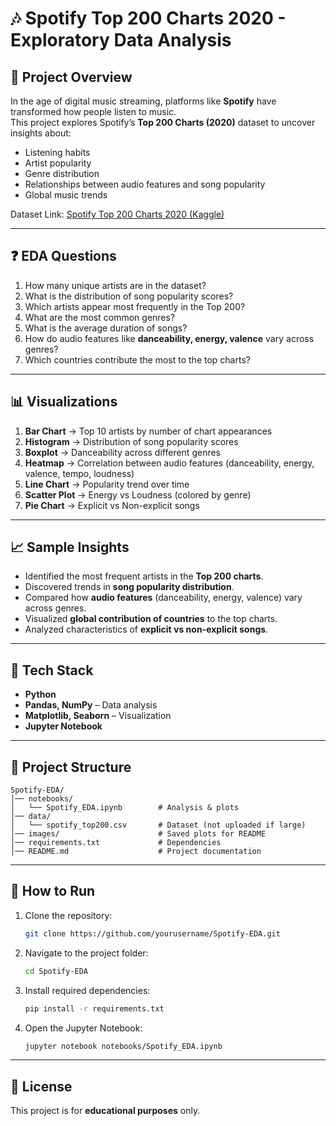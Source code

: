 # 🎶 Spotify Top 200 Charts 2020 - Exploratory Data Analysis

## 📌 Project Overview
In the age of digital music streaming, platforms like **Spotify** have transformed how people listen to music.  
This project explores Spotify’s **Top 200 Charts (2020)** dataset to uncover insights about:
- Listening habits  
- Artist popularity  
- Genre distribution  
- Relationships between audio features and song popularity  
- Global music trends  

Dataset Link: [Spotify Top 200 Charts 2020 (Kaggle)](https://www.kaggle.com/datasets/iamsumat/spotify-top-200-charts-2020)

---

## ❓ EDA Questions
1. How many unique artists are in the dataset?  
2. What is the distribution of song popularity scores?  
3. Which artists appear most frequently in the Top 200?  
4. What are the most common genres?  
5. What is the average duration of songs?  
6. How do audio features like **danceability, energy, valence** vary across genres?  
7. Which countries contribute the most to the top charts?  

---

## 📊 Visualizations
1. **Bar Chart** → Top 10 artists by number of chart appearances  
2. **Histogram** → Distribution of song popularity scores  
3. **Boxplot** → Danceability across different genres  
4. **Heatmap** → Correlation between audio features (danceability, energy, valence, tempo, loudness)  
5. **Line Chart** → Popularity trend over time  
6. **Scatter Plot** → Energy vs Loudness (colored by genre)  
7. **Pie Chart** → Explicit vs Non-explicit songs  

---

## 📈 Sample Insights
- Identified the most frequent artists in the **Top 200 charts**.  
- Discovered trends in **song popularity distribution**.  
- Compared how **audio features** (danceability, energy, valence) vary across genres.  
- Visualized **global contribution of countries** to the top charts.  
- Analyzed characteristics of **explicit vs non-explicit songs**.  

---

## 🚀 Tech Stack
- **Python**  
- **Pandas, NumPy** – Data analysis  
- **Matplotlib, Seaborn** – Visualization  
- **Jupyter Notebook**  

---

## 📂 Project Structure
```
Spotify-EDA/
│── notebooks/
│   └── Spotify_EDA.ipynb        # Analysis & plots
│── data/
│   └── spotify_top200.csv       # Dataset (not uploaded if large)
│── images/                      # Saved plots for README
│── requirements.txt             # Dependencies
│── README.md                    # Project documentation
```

---

## 📌 How to Run
1. Clone the repository:
   ```bash
   git clone https://github.com/yourusername/Spotify-EDA.git
   ```
2. Navigate to the project folder:
   ```bash
   cd Spotify-EDA
   ```
3. Install required dependencies:
   ```bash
   pip install -r requirements.txt
   ```
4. Open the Jupyter Notebook:
   ```bash
   jupyter notebook notebooks/Spotify_EDA.ipynb
   ```

---

## 📜 License
This project is for **educational purposes** only.
